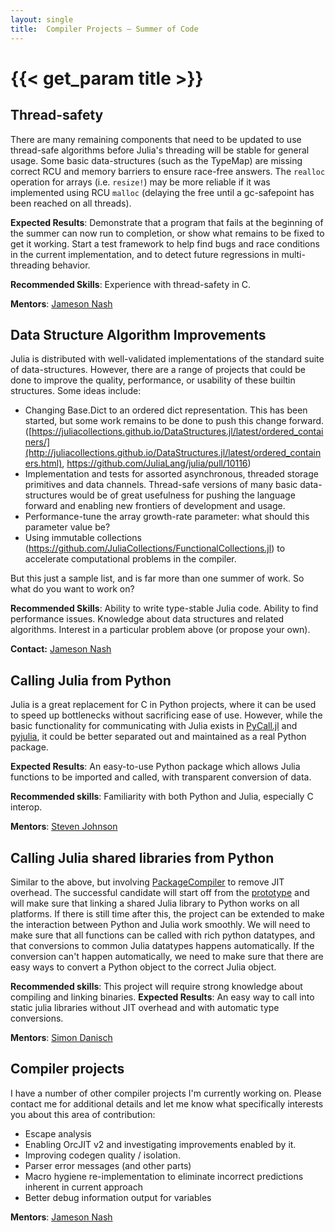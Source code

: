 ```yaml
---
layout: single
title:  Compiler Projects – Summer of Code
---
```


# {{< get_param title >}}

## Thread-safety

There are many remaining components that need to be updated to use thread-safe algorithms before Julia's threading will be stable for general usage. Some basic data-structures (such as the TypeMap) are missing correct RCU and memory barriers to ensure race-free answers. The `realloc` operation for arrays (i.e. `resize!`) may be more reliable if it was implemented using RCU `malloc` (delaying the free until a gc-safepoint has been reached on all threads).

**Expected Results**: Demonstrate that a program that fails at the beginning of the summer can now run to completion, or show what remains to be fixed to get it working. Start a test framework to help find bugs and race conditions in the current implementation, and to detect future regressions in multi-threading behavior.

**Recommended Skills**: Experience with thread-safety in C.

**Mentors**: [Jameson Nash](https://github.com/vtjnash)


## Data Structure Algorithm Improvements

Julia is distributed with well-validated implementations of the standard suite of data-structures.
However, there are a range of projects that could be done to improve the quality, performance, or usability of these builtin structures.
Some ideas include:

- Changing Base.Dict to an ordered dict representation. This has been started, but some work remains to be done to push this change forward. ([https://juliacollections.github.io/DataStructures.jl/latest/ordered_containers/](http://juliacollections.github.io/DataStructures.jl/latest/ordered_containers.html), <https://github.com/JuliaLang/julia/pull/10116>)
- Implementation and tests for assorted asynchronous, threaded storage primitives and data channels. Thread-safe versions of many basic data-structures would be of great usefulness for pushing the language forward and enabling new frontiers of development and usage.
- Performance-tune the array growth-rate parameter: what should this parameter value be?
- Using immutable collections (<https://github.com/JuliaCollections/FunctionalCollections.jl>) to accelerate computational problems in the compiler.

But this just a sample list, and is far more than one summer of work. So what do you want to work on?

**Recommended Skills**: Ability to write type-stable Julia code. Ability to find performance issues. Knowledge about data structures and related algorithms. Interest in a particular problem above (or propose your own).

**Contact:** [Jameson Nash](https://github.com/vtjnash)


## Calling Julia from Python

Julia is a great replacement for C in Python projects, where it can be used to speed up bottlenecks without sacrificing ease of use. However, while the basic functionality for communicating with Julia exists in [PyCall.jl](https://github.com/JuliaPy/PyCall.jl) and [pyjulia](https://github.com/jakebolewski/pyjulia), it could be better separated out and maintained as a real Python package.

**Expected Results**: An easy-to-use Python package which allows Julia functions to be imported and called, with transparent conversion of data.

**Recommended skills**: Familiarity with both Python and Julia, especially C interop.

**Mentors**: [Steven Johnson](https://github.com/stevengj)


## Calling Julia shared libraries from Python

Similar to the above, but involving [PackageCompiler](https://github.com/JuliaLang/PackageCompiler.jl) to remove JIT overhead.
The successful candidate will start off from the [prototype](https://github.com/JuliaLang/PackageCompiler.jl/pull/26)
and will make sure that linking a shared Julia library to Python works on all platforms.
If there is still time after this, the project can be extended to make the interaction
between Python and Julia work smoothly.
We will need to make sure that all functions can be called with rich
python datatypes, and that conversions to common Julia datatypes happens automatically.
If the conversion can't happen automatically, we need to make sure that there are easy ways
to convert a Python object to the correct Julia object.

**Recommended skills**: This project will require strong knowledge about compiling and linking binaries.
**Expected Results**: An easy way to call into static julia libraries without JIT overhead and with automatic type conversions.

**Mentors**: [Simon Danisch](https://github.com/SimonDanisch/)


## Compiler projects

I have a number of other compiler projects I'm currently working on. Please contact me for additional details and let me know what specifically interests you about this area of contribution:

- Escape analysis
- Enabling OrcJIT v2 and investigating improvements enabled by it.
- Improving codegen quality / isolation.
- Parser error messages (and other parts)
- Macro hygiene re-implementation to eliminate incorrect predictions inherent in current approach
- Better debug information output for variables

**Mentors**: [Jameson Nash](https://github.com/vtjnash)

